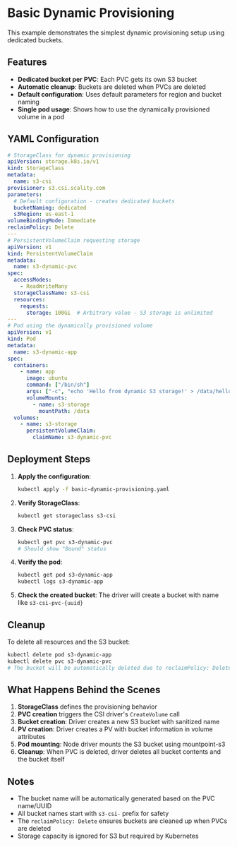 # Basic Dynamic Provisioning

This example demonstrates the simplest dynamic provisioning setup using dedicated buckets.

## Features

- **Dedicated bucket per PVC**: Each PVC gets its own S3 bucket
- **Automatic cleanup**: Buckets are deleted when PVCs are deleted
- **Default configuration**: Uses default parameters for region and bucket naming
- **Single pod usage**: Shows how to use the dynamically provisioned volume in a pod

## YAML Configuration

```yaml
# StorageClass for dynamic provisioning
apiVersion: storage.k8s.io/v1
kind: StorageClass
metadata:
  name: s3-csi
provisioner: s3.csi.scality.com
parameters:
  # Default configuration - creates dedicated buckets
  bucketNaming: dedicated
  s3Region: us-east-1
volumeBindingMode: Immediate
reclaimPolicy: Delete
---
# PersistentVolumeClaim requesting storage
apiVersion: v1
kind: PersistentVolumeClaim
metadata:
  name: s3-dynamic-pvc
spec:
  accessModes:
    - ReadWriteMany
  storageClassName: s3-csi
  resources:
    requests:
      storage: 100Gi  # Arbitrary value - S3 storage is unlimited
---
# Pod using the dynamically provisioned volume
apiVersion: v1
kind: Pod
metadata:
  name: s3-dynamic-app
spec:
  containers:
    - name: app
      image: ubuntu
      command: ["/bin/sh"]
      args: ["-c", "echo 'Hello from dynamic S3 storage!' > /data/hello.txt; cat /data/hello.txt; tail -f /dev/null"]
      volumeMounts:
        - name: s3-storage
          mountPath: /data
  volumes:
    - name: s3-storage
      persistentVolumeClaim:
        claimName: s3-dynamic-pvc
```

## Deployment Steps

1. **Apply the configuration**:
   ```bash
   kubectl apply -f basic-dynamic-provisioning.yaml
   ```

2. **Verify StorageClass**:
   ```bash
   kubectl get storageclass s3-csi
   ```

3. **Check PVC status**:
   ```bash
   kubectl get pvc s3-dynamic-pvc
   # Should show "Bound" status
   ```

4. **Verify the pod**:
   ```bash
   kubectl get pod s3-dynamic-app
   kubectl logs s3-dynamic-app
   ```

5. **Check the created bucket**: The driver will create a bucket with name like `s3-csi-pvc-{uuid}`

## Cleanup

To delete all resources and the S3 bucket:

```bash
kubectl delete pod s3-dynamic-app
kubectl delete pvc s3-dynamic-pvc
# The bucket will be automatically deleted due to reclaimPolicy: Delete
```

## What Happens Behind the Scenes

1. **StorageClass** defines the provisioning behavior
2. **PVC creation** triggers the CSI driver's `CreateVolume` call
3. **Bucket creation**: Driver creates a new S3 bucket with sanitized name
4. **PV creation**: Driver creates a PV with bucket information in volume attributes
5. **Pod mounting**: Node driver mounts the S3 bucket using mountpoint-s3
6. **Cleanup**: When PVC is deleted, driver deletes all bucket contents and the bucket itself

## Notes

- The bucket name will be automatically generated based on the PVC name/UUID
- All bucket names start with `s3-csi-` prefix for safety
- The `reclaimPolicy: Delete` ensures buckets are cleaned up when PVCs are deleted
- Storage capacity is ignored for S3 but required by Kubernetes
